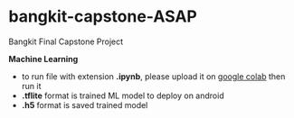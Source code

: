 # bangkit-capstone-ASAP
Bangkit Final Capstone Project

<b>Machine Learning</b>
<ul>
  <li>to run file with extension <b>.ipynb</b>, please upload it on <a href="https://colab.research.google.com/">google colab</a> then run it</li>
  <li><b>.tflite</b> format is trained ML model to deploy on android</li>
  <li><b>.h5</b> format is saved trained model</li>
</ul>
